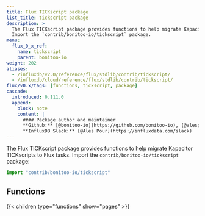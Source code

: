 ```yaml
---
title: Flux TICKscript package
list_title: tickscript package
description: >
  The Flux TICKscript package provides functions to help migrate Kapacitor TICKscripts to Flux tasks.
  Import the `contrib/bonitoo-io/tickscript` package.
menu:
  flux_0_x_ref:
    name: tickscript
    parent: bonitoo-io
weight: 202
aliases:
  - /influxdb/v2.0/reference/flux/stdlib/contrib/tickscript/
  - /influxdb/cloud/reference/flux/stdlib/contrib/tickscript/
flux/v0.x/tags: [functions, tickscript, package]
cascade:
  introduced: 0.111.0
  append:
    block: note
    content: |
      #### Package author and maintainer
      **Github:** [@bonitoo-io](https://github.com/bonitoo-io), [@alespour](https://github.com/alespour)  
      **InfluxDB Slack:** [@Ales Pour](https://influxdata.com/slack)
---
```


The Flux TICKscript package provides functions to help migrate Kapacitor TICKscripts to Flux tasks.
Import the `contrib/bonitoo-io/tickscript` package:

```js
import "contrib/bonitoo-io/tickscript"
```

## Functions
{{< children type="functions" show="pages" >}}
